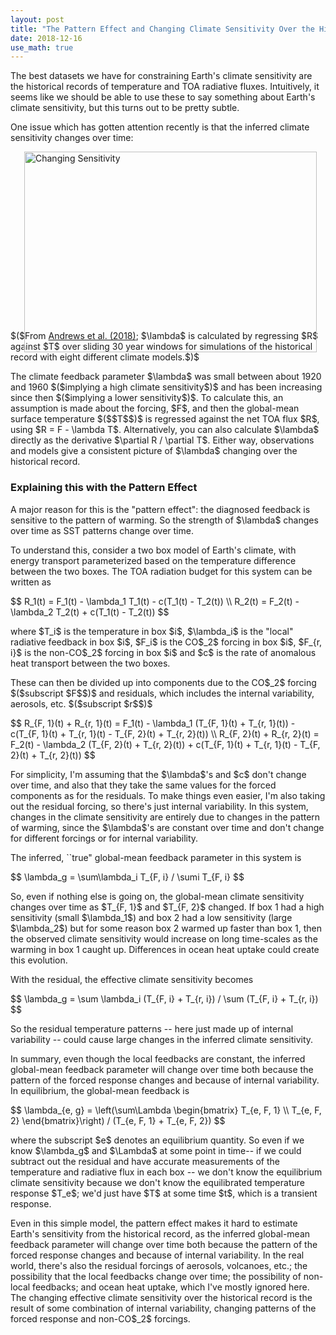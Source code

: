 ```yaml
---
layout: post
title: "The Pattern Effect and Changing Climate Sensitivity Over the Historical Record"
date: 2018-12-16
use_math: true
---
```


<p>The best datasets we have for constraining Earth's climate sensitivity are the historical records of temperature and TOA radiative fluxes. Intuitively, it seems like we should be able to use these to say something about Earth's climate sensitivity, but this turns out to be pretty subtle.</p>

<p>One issue which has gotten attention recently is that the inferred climate sensitivity changes over time:</p>

<img src="http://nicklutsko.github.io/notes/images/changing_sensitivity.png" alt="Changing Sensitivity" style="position:absolute; left:250px; width:468px;height:321px;" class="center">
<br /><br /><br /><br /><br /><br /><br /><br /><br /><br /><br /><br /><br /><br /><br /><br />
<p>$($From <a href="https://agupubs.onlinelibrary.wiley.com/doi/abs/10.1029/2018GL078887">Andrews et al. (2018)</a>; $\lambda$ is calculated by regressing $R$ against $T$ over sliding 30 year windows for simulations of the historical record with eight different climate models.$)$</p>

<p>The climate feedback parameter $\lambda$ was small between about 1920 and 1960 $($implying a high climate sensitivity$)$ and has been increasing since then $($implying a lower sensitivity$)$. To calculate this, an assumption is made about the forcing, $F$, and then the global-mean surface temperature $($$T$$)$ is regressed against the net TOA flux $R$, using $R = F - \lambda T$. Alternatively, you can also calculate $\lambda$ directly as the derivative $\partial R / \partial T$. Either way, observations and models give a consistent picture of $\lambda$ changing over the historical record.</p>

<h3>Explaining this with the Pattern Effect</h3>

<p>A major reason for this is the "pattern effect": the diagnosed feedback is sensitive to the pattern of warming. So the strength of $\lambda$ changes over time as SST patterns change over time.</p> 

<p>To understand this, consider a two box model of Earth's climate, with energy transport parameterized based on the temperature difference between the two boxes. The TOA radiation budget for this system can be written as</p>
$$
R_1(t) = F_1(t) - \lambda_1 T_1(t) - c(T_1(t) - T_2(t)) \\
R_2(t) = F_2(t) - \lambda_2 T_2(t) + c(T_1(t) - T_2(t))
$$
<p>where $T_i$ is the temperature in box $i$, $\lambda_i$ is the "local" radiative feedback in box $i$, $F_i$ is the CO$_2$ forcing in box $i$, $F_{r, i}$ is the non-CO$_2$ forcing in box $i$ and $c$ is the rate of anomalous heat transport between the two boxes. 

<p>These can then be divided up into components due to the CO$_2$ forcing $($subscript $F$$)$ and residuals, which includes the internal variability, aerosols, etc. $($subscript $r$$)$</p>
$$
R_{F, 1}(t) + R_{r, 1}(t) = F_1(t) - \lambda_1 (T_{F, 1}(t) + T_{r, 1}(t)) - c(T_{F, 1}(t) + T_{r, 1}(t) - T_{F, 2}(t) + T_{r, 2}(t)) \\
R_{F, 2}(t) + R_{r, 2}(t) = F_2(t) - \lambda_2 (T_{F, 2}(t) + T_{r, 2}(t)) + c(T_{F, 1}(t) + T_{r, 1}(t) - T_{F, 2}(t) + T_{r, 2}(t))
$$
<p>For simplicity, I'm assuming that the $\lambda$'s and $c$ don't change over time, and also that they take the same values for the forced components as for the residuals. To make things even easier, I'm also taking out the residual forcing, so there's just internal variability. In this system, changes in the climate sensitivity are entirely due to changes in the pattern of warming, since the $\lambda$'s are constant over time and don't change for different forcings or for internal variability.</p>

<p>The inferred, ``true" global-mean feedback parameter in this system is</p> 
$$
\lambda_g = \sum\lambda_i T_{F, i} / \sumi T_{F, i}
$$
<p>So, even if nothing else is going on, the global-mean climate sensitivity changes over time as $T_{F, 1}$ and $T_{F, 2}$ changed. If box 1 had a high sensitivity (small $\lambda_1$) and box 2 had a low sensitivity (large $\lambda_2$) but for some reason box 2 warmed up faster than box 1, then the observed climate sensitivity would increase on long time-scales as the warming in box 1 caught up. Differences in ocean heat uptake could create this evolution.</p>

<p>With the residual, the effective climate sensitivity becomes</p>
$$
\lambda_g = \sum \lambda_i (T_{F, i} + T_{r, i}) / \sum (T_{F, i} + T_{r, i})
$$
<p>So the residual temperature patterns -- here just made up of internal variability -- could cause large changes in the inferred climate sensitivity.</p>

<p>In summary, even though the local feedbacks are constant, the inferred global-mean feedback parameter will change over time both because the pattern of the forced response changes and because of internal variability. In equilibrium, the global-mean feedback is</p> 
$$
\lambda_{e, g} = \left(\sum\Lambda \begin{bmatrix}
    T_{e, F, 1} \\
    T_{e, F, 2}
\end{bmatrix}\right) / (T_{e, F, 1} + T_{e, F, 2})
$$
<p>where the subscript $e$ denotes an equilibrium quantity. So even if we know $\lambda_g$ and $\Lambda$ at some point in time-- if we could subtract out the residual and have accurate measurements of the temperature and radiative flux in each box -- we don't know the equilibrium climate sensitivity because we don't know the equilibrated temperature response $T_e$; we'd just have $T$ at some time $t$, which is a transient response.</p>

<p>Even in this simple model, the pattern effect makes it hard to estimate Earth's sensitivity from the historical record, as the inferred global-mean feedback parameter will change over time both because the pattern of the forced response changes and because of internal variability. In the real world, there's also the residual forcings of aerosols, volcanoes, etc.; the possibility that the local feedbacks change over time; the possibility of non-local feedbacks; and ocean heat uptake, which I've mostly ignored here. The changing effective climate sensitivity over the historical record is the result of some combination of internal variability, changing patterns of the forced response and non-CO$_2$ forcings.</p> 













